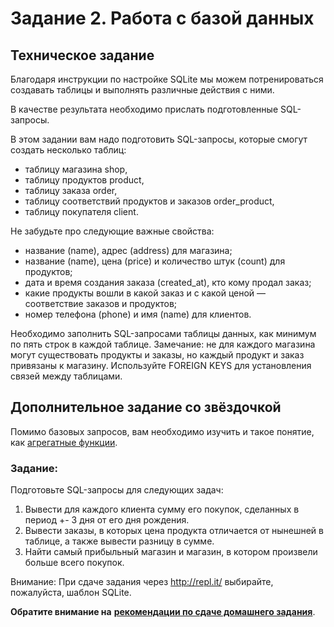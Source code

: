 # Задание 2. Работа с базой данных 

## Техническое задание
Благодаря инструкции по настройке SQLite мы можем потренироваться создавать таблицы и выполнять различные действия
с ними.

В качестве результата необходимо прислать подготовленные SQL-запросы.

В этом задании вам надо подготовить SQL-запросы, которые смогут создать несколько таблиц:
* таблицу магазина shop,
* таблицу продуктов product,
* таблицу заказа order,
* таблицу соответствий продуктов и заказов order_product,
* таблицу покупателя client.

Не забудьте про следующие важные свойства:
* название (name), адрес (address) для магазина;
* название (name),  цена (price) и количество штук (count) для продуктов;
* дата и время создания заказа (created_at), кто кому продал заказ;
* какие продукты вошли в какой заказ и с какой ценой — соответствие заказов и продуктов;
* номер телефона (phone) и имя (name) для клиентов.

Необходимо заполнить SQL-запросами таблицы данных, как минимум по пять строк в каждой таблице.
Замечание: не для каждого магазина могут существовать продукты и заказы, но каждый продукт и заказ привязаны к магазину. Используйте FOREIGN KEYS для установления связей между таблицами.

## Дополнительное задание со звёздочкой
Помимо базовых запросов, вам необходимо изучить и такое понятие, как [агрегатные функции](https://codetown.ru/sql/agregatnye-funkcii/).

### Задание:

Подготовьте SQL-запросы для следующих задач:
1. Вывести для каждого клиента сумму его покупок, сделанных в период +- 3 дня от его дня рождения.
2. Вывести заказы, в которых цена продукта отличается от нынешней в таблице, а также вывести разницу в сумме.
3. Найти самый прибыльный магазин и магазин, в котором произвели больше всего покупок.

Внимание: При сдаче задания через http://repl.it/ выбирайте, пожалуйста, шаблон SQLite. 
 
**Обратите внимание на** [**рекомендации по сдаче домашнего задания**](../homework.md). 
